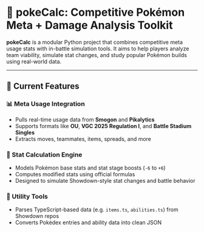 # 🧠 pokeCalc: Competitive Pokémon Meta + Damage Analysis Toolkit

**pokeCalc** is a modular Python project that combines competitive meta usage stats with in-battle simulation tools. It aims to help players analyze team viability, simulate stat changes, and study popular Pokémon builds using real-world data.

---

## 🚀 Current Features

### 📊 Meta Usage Integration
- Pulls real-time usage data from **Smogon** and **Pikalytics**
- Supports formats like **OU**, **VGC 2025 Regulation I**, and **Battle Stadium Singles**
- Extracts moves, teammates, items, spreads, and more

### 🧠 Stat Calculation Engine
- Models Pokémon base stats and stat stage boosts (`-6` to `+6`)
- Computes modified stats using official formulas
- Designed to simulate Showdown-style stat changes and battle behavior

### 🧰 Utility Tools
- Parses TypeScript-based data (e.g. `items.ts`, `abilities.ts`) from Showdown repos
- Converts Pokédex entries and ability data into clean JSON

